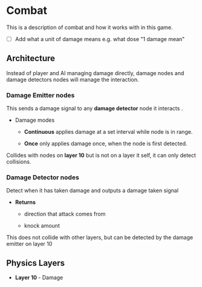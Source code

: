 # Combat

This is a description of combat and how it works with in this game.

- [ ] Add what a unit of damage means e.g. what dose "1 damage mean"

## Architecture

Instead of player and AI managing damage directly, damage nodes and damage detectors nodes will manage the interaction.

### Damage Emitter nodes

This sends a damage signal to any **damage detector** node it interacts .

- Damage modes
  
  - **Continuous** applies damage at a set interval while node is in range.
  
  - **Once** only applies damage once, when the node is first detected.

Collides with nodes on **layer 10** but is not on a layer it self, it can only detect collisions. 

### Damage Detector nodes

Detect when it has taken damage and outputs a damage taken signal

- **Returns**
  
  - direction that attack comes from
  
  - knock amount

This does not collide with other layers, but can be detected by the damage emitter on layer 10

## Physics Layers

- **Layer 10** - Damage
